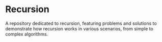 # Recursion
A repository dedicated to recursion, featuring problems and solutions to demonstrate how recursion works in various scenarios, from simple to complex algorithms.
